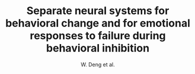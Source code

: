 ---
author: W. Deng et al.
title: Separate neural systems for behavioral change and for emotional responses to failure during behavioral inhibition
journal: Human Brain Mapping
year: 2017
type: article
doi: 10.1002/hbm.23607
---